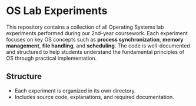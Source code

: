 # OS Lab Experiments  

This repository contains a collection of all Operating Systems lab experiments performed during our 2nd-year coursework. Each experiment focuses on key OS concepts such as **process synchronization**, **memory management**, **file handling**, and **scheduling**. The code is well-documented and structured to help students understand the fundamental principles of OS through practical implementation.

## Structure  
- Each experiment is organized in its own directory.  
- Includes source code, explanations, and required documentation.